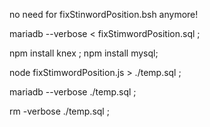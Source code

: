 no need for fixStinwordPosition.bsh anymore!

mariadb --verbose < fixStimwordPosition.sql ;

npm install knex ; npm install mysql;

node fixStimwordPosition.js > ./temp.sql ;

mariadb --verbose ./temp.sql ;

rm -verbose ./temp.sql ;
